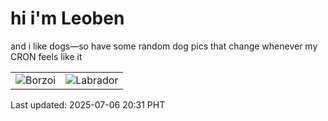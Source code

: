 # hi i'm Leoben

and i like dogs—so have some random dog pics that change whenever my CRON feels like it

|  |  |
|--------|----------|
| ![Borzoi](https://random-dog-vercel.vercel.app/api/random-borzoi?v=1751805077) | ![Labrador](https://random-dog-vercel.vercel.app/api/random-labrador?v=1751805077) |

Last updated: 2025-07-06 20:31 PHT
